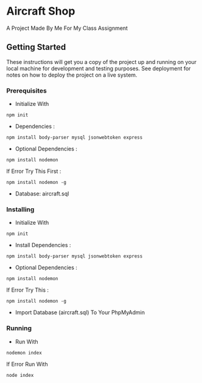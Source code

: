 # Aircraft Shop

A Project Made By Me For My Class Assignment

## Getting Started

These instructions will get you a copy of the project up and running on your local machine for development and testing purposes. See deployment for notes on how to deploy the project on a live system.

### Prerequisites

* Initialize With
```
npm init
```
* Dependencies : 
```
npm install body-parser mysql jsonwebtoken express
```
* Optional Dependencies : 
```
npm install nodemon
```
If Error Try This First : 
```
npm install nodemon -g
```
* Database: aircraft.sql

### Installing

* Initialize With
```
npm init
```
* Install Dependencies :
```
npm install body-parser mysql jsonwebtoken express
```
* Optional Dependencies : 
```
npm install nodemon
```
If Error Try This : 
```
npm install nodemon -g
```
* Import Database (aircraft.sql) To Your PhpMyAdmin

### Running
* Run With 
```
nodemon index
```
If Error Run With 
```
node index
```
